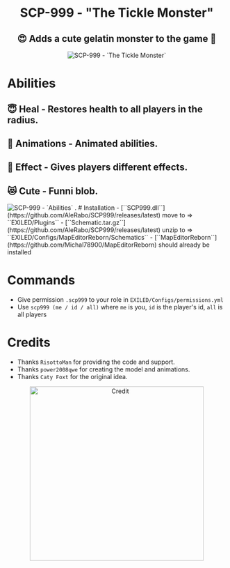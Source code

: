 <h1 align="center"> SCP-999 - "The Tickle Monster"</h1>
<h2 align="center"> 😍 Adds a cute gelatin monster to the game 🥰</h2>
<p align="center">
  <img src="https://github.com/AleRabo/SCP999/blob/main/Photos/Main1.png" alt="SCP-999 - `The Tickle Monster`">
</p>

# Abilities
## 😇 **Heal** - Restores health to all players in the radius.

## 🫠 **Animations** - Animated abilities.

## 👻 **Effect** - Gives players different effects.

## 😻 **Cute** - Funni blob.

<img src="https://github.com/AleRabo/SCP999/blob/main/Photos/Abilities.png" alt="SCP-999 - `Abilities`">
.
# Installation
- [``SCP999.dll``](https://github.com/AleRabo/SCP999/releases/latest) move to => ``EXILED/Plugins``
- [``Schematic.tar.gz``](https://github.com/AleRabo/SCP999/releases/latest) unzip to => ``EXILED/Configs/MapEditorReborn/Schematics``
- [``MapEditorReborn``](https://github.com/Michal78900/MapEditorReborn) should already be installed

# Commands
- Give permission ``.scp999`` to your role in ``EXILED/Configs/permissions.yml``
- Use ``scp999 (me / id / all)`` where `me` is you, `id` is the player's id, `all` is all players

# Credits
- Thanks ``RisottoMan`` for providing the code and support.
- Thanks ``power2008qwe`` for creating the model and animations.
- Thanks ``Caty Foxt`` for the original idea.
<p align="center">
  <img width="400" src="https://github.com/AleRabo/SCP999/blob/main/Photos/Credit.png" alt="Credit">
</p>
